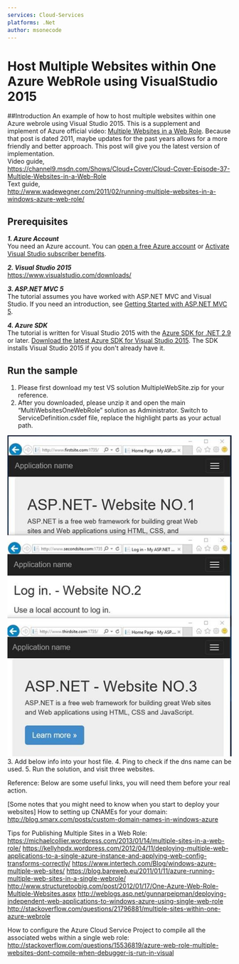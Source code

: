 ```yaml
---
services: Cloud-Services
platforms: .Net
author: msonecode
---
```


# Host Multiple Websites within One Azure WebRole using VisualStudio 2015

##Introduction
An example of how to host multiple websites within one Azure webrole using Visual Studio 2015. This is a supplement and implement of Azure official video: [Multiple Websites in a Web Role](https://channel9.msdn.com/Shows/Cloud+Cover/Cloud-Cover-Episode-37-Multiple-Websites-in-a-Web-Role).  Because that post is dated 2011, maybe updates for the past years allows for a more friendly and better approach. This post will give you the latest version of implementation.
<br/>
Video guide,<br/>
https://channel9.msdn.com/Shows/Cloud+Cover/Cloud-Cover-Episode-37-Multiple-Websites-in-a-Web-Role
<br/>
Text guide,<br/>
http://www.wadewegner.com/2011/02/running-multiple-websites-in-a-windows-azure-web-role/

## Prerequisites

***1. Azure Account***
<br/>
You need an Azure account. You can [open a free Azure account](https://azure.microsoft.com/pricing/free-trial/?WT.mc_id=A261C142F) or [Activate Visual Studio subscriber benefits](https://azure.microsoft.com/pricing/member-offers/msdn-benefits-details/?WT.mc_id=A261C142F).

***2. Visual Studio 2015***
<br/>
https://www.visualstudio.com/downloads/

***3. ASP.NET MVC 5***
<br/>
The tutorial assumes you have worked with ASP.NET MVC and Visual Studio. If you need an introduction, see [Getting Started with ASP.NET MVC 5](http://www.asp.net/mvc/overview/getting-started/introduction/getting-started).

***4. Azure SDK***
<br/>
The tutorial is written for Visual Studio 2015 with the [Azure SDK for .NET 2.9](https://azure.microsoft.com/en-us/documentation/articles/dotnet-sdk/) or later.
[Download the latest Azure SDK for Visual Studio 2015](http://go.microsoft.com/fwlink/?linkid=518003). The SDK installs Visual Studio 2015 if you don't already have it.

## Run the sample
1.	Please first download my test VS solution MultipleWebSite.zip for your reference.
2.	After you downloaded, please unzip it and open the main “MultiWebsitesOneWebRole” solution as Administrator.
Switch to ServiceDefinition.csdef file, replace the highlight parts as your actual path.
<img src="https://github.com/zhangdingsong/AzureMultipleWebsitesOneWebrole/blob/master/1.jpg">
3.	Add below info into your host file.
4.	Ping to check if the dns name can be used.
5.	Run the solution, and visit three websites.

Reference:
Below are some useful links, you will need them before your real action.

[Some notes that you might need to know when you start to deploy your websites]
How to setting up CNAMEs for your domain:
http://blog.smarx.com/posts/custom-domain-names-in-windows-azure

Tips for Publishing Multiple Sites in a Web Role:
https://michaelcollier.wordpress.com/2013/01/14/multiple-sites-in-a-web-role/
https://kellyhpdx.wordpress.com/2012/04/11/deploying-multiple-web-applications-to-a-single-azure-instance-and-applying-web-config-transforms-correctly/
https://www.intertech.com/Blog/windows-azure-multiple-web-sites/
https://blog.bareweb.eu/2011/01/11/azure-running-multiple-web-sites-in-a-single-webrole/
http://www.structuretoobig.com/post/2012/01/17/One-Azure-Web-Role-Multiple-Websites.aspx
http://weblogs.asp.net/gunnarpeipman/deploying-independent-web-applications-to-windows-azure-using-single-web-role
http://stackoverflow.com/questions/21796881/multiple-sites-within-one-azure-webrole

How to configure the Azure Cloud Service Project to compile all the associated webs within a single web role:
http://stackoverflow.com/questions/15536819/azure-web-role-multiple-websites-dont-compile-when-debugger-is-run-in-visual

